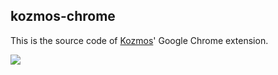 ## kozmos-chrome

This is the source code of [Kozmos](http://getkozmos.com)' Google Chrome extension.

![](https://cldup.com/pRFl8j5g2w.png)
